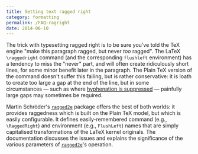 ```yaml
---
title: Setting text ragged right
category: formatting
permalink: /FAQ-ragright
date: 2014-06-10
---
```


The trick with typesetting ragged right is to be sure you've told the
TeX engine "make this paragraph ragged, but never _too_
ragged".  The LaTeX `\raggedright` command (and the
corresponding `flushleft` environment) has a tendency to
miss the "never" part, and will often create ridiculously short
lines, for some minor benefit later in the paragraph.  The
Plain TeX version of the command doesn't suffer this failing, but
is rather conservative: it is loath to create too large a gap at the
end of the line, but in some circumstances&nbsp;&mdash; such as where
[hyphenation is suppressed](FAQ-hyphoff)&nbsp;&mdash; painfully large gaps
may sometimes be required.

Martin Schröder's [`ragged2e`](https://ctan.org/pkg/ragged2e) package offers the best of both
worlds: it provides raggedness which is built on the Plain TeX
model, but which is easily configurable.  It defines easily-remembered
command (e.g., `\RaggedRight`) and environment (e.g.,
`FlushLeft`) names that are simply capitalised
transformations of the LaTeX kernel originals.  The documentation
discusses the issues and explains the significance of the various
parameters of [`ragged2e`](https://ctan.org/pkg/ragged2e)'s operation.

